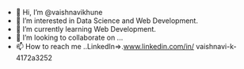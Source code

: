 - 👋 Hi, I’m @vaishnavikhune
- 👀 I’m interested in Data Science and Web Development.
- 🌱 I’m currently learning Web Development.
- 💞️ I’m looking to collaborate on ...
- 📫 How to reach me ..LinkedIn=>.www.linkedin.com/in/
vaishnavi-k-4172a3252


<!---
vaishnavikhune/vaishnavikhune is a ✨ special ✨ repository because its `README.md` (this file) appears on your GitHub profile.
You can click the Preview link to take a look at your changes.
--->
